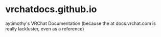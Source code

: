 # vrchatdocs.github.io
aytimothy's VRChat Documentation (because the at docs.vrchat.com is really lackluster, even as a reference)
